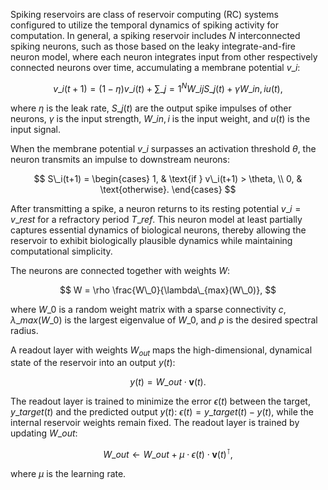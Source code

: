 Spiking reservoirs are class of reservoir computing (RC) systems configured to utilize the temporal dynamics of spiking activity for computation. In general, a spiking reservoir includes $N$ interconnected spiking neurons, such as those based on the leaky integrate-and-fire neuron model, where each neuron integrates input from other respectively connected neurons over time, accumulating
a membrane potential $v\_i$:


$$ v\_i(t+1)=(1-\eta) v\_i(t)+\sum\_{j=1}^{N} W\_{ij} S\_j(t) + \gamma W\_{in,i} u(t), $$

where $\eta$ is the leak rate, $S\_j(t)$ are the output spike impulses of other neurons, $\gamma$ is the input strength, $W\_{in,i}$ is the input weight, and $u(t)$ is the input signal.

When the membrane potential $v\_i$  surpasses an activation threshold $\theta$, the neuron transmits an impulse to downstream neurons:


$$
S\_i(t+1) =
\begin{cases}
    1, & \text{if } v\_i(t+1) > \theta, \\
    0, & \text{otherwise}.
\end{cases}
$$

After transmitting a spike, a neuron returns to its resting potential $v\_i = v\_{rest}$ for a refractory period $T\_{ref}$. This neuron model at least partially captures essential dynamics of biological neurons, thereby allowing the reservoir to exhibit biologically plausible dynamics while maintaining computational simplicity.

The neurons are connected together with weights $W$:

$$
W = \rho \frac{W\_0}{\lambda\_{max}(W\_0)},
$$

where $W\_0$ is a random weight matrix with a sparse connectivity $c$, $\lambda\_{max}(W\_0)$ is the largest eigenvalue of $W\_0$, and $\rho$ is the desired spectral radius.


A readout layer with weights $W_{out}$ maps the high-dimensional, dynamical state of the reservoir into an output $y(t)$:

$$
y(t) = W\_{out} \cdot \mathbf{v}(t).
$$

The readout layer is trained to minimize the error $\epsilon(t)$ between the target, $y\_{target}(t)$ and the predicted output $y(t)$: $\epsilon(t) = y\_{target}(t) - y(t)$, while the internal
reservoir weights remain fixed. The readout layer is trained by updating $W\_{out}$:

$$
W\_{out} \leftarrow W\_{out} + \mu \cdot \epsilon(t) \cdot \mathbf{v}(t)^\intercal,
$$

where $\mu$ is the learning rate.

